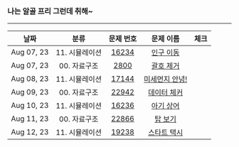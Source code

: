 
### 나는 알골 프리 그런데 취해~

---


| 날짜 | 분류 | 문제 번호 | 문제 이름 | 체크 |
| :---: | :---: | :---: | :---: | :---: |
| Aug 07, 23 | 11. 시뮬레이션 | <a href="https://www.acmicpc.net/problem/16234" target="_blank">16234</a> | <a href="https://www.acmicpc.net/problem/16234" target="_blank">인구 이동</a> | |
| Aug 07, 23 | 00. 자료구조 | <a href="https://www.acmicpc.net/problem/2800" target="_blank">2800</a> | <a href="https://www.acmicpc.net/problem/2800" target="_blank">괄호 제거</a> | |
| Aug 08, 23 | 11. 시뮬레이션 | <a href="https://www.acmicpc.net/problem/17144" target="_blank">17144</a> | <a href="https://www.acmicpc.net/problem/17144" target="_blank">미세먼지 안녕!</a> | |
| Aug 09, 23 | 00. 자료구조 | <a href="https://www.acmicpc.net/problem/22942" target="_blank">22942</a> | <a href="https://www.acmicpc.net/problem/22942" target="_blank">데이터 체커</a> | |
| Aug 10, 23 | 11. 시뮬레이션 | <a href="https://www.acmicpc.net/problem/16236" target="_blank">16236</a> | <a href="https://www.acmicpc.net/problem/16236" target="_blank">아기 상어</a> | |
| Aug 11, 23 | 00. 자료구조 | <a href="https://www.acmicpc.net/problem/22866" target="_blank">22866</a> | <a href="https://www.acmicpc.net/problem/22866" target="_blank">탑 보기</a> | |
| Aug 12, 23 | 11. 시뮬레이션 | <a href="https://www.acmicpc.net/problem/19238" target="_blank">19238</a> | <a href="https://www.acmicpc.net/problem/19238" target="_blank">스타트 택시</a> |  |